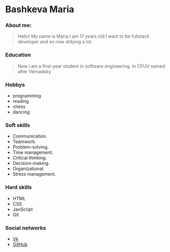 # **Bashkeva Maria** 
### **About me:**
>Hello! My name is Maria.I am 17 years old.I want to be fullstack developer and so now stdying a lot.

### **Education**
> Now i am a first-year student in software engineering. In CFUV named after Vernadsky 

### **Hobbys**
* programming
* reading
* chess
* dancing

### **Soft skills**
* Communication.
* Teamwork.
* Problem-solving.
* Time management.
* Critical thinking.
* Decision-making.
* Organizational.
* Stress management.

### **Hard skills**
* HTML
* CSS
* JavScript
* Git

### **Social networks**
* [Vk](https://vk.com/id559360002)
* [GitHub](https://github.com/MariaBashkeva)

